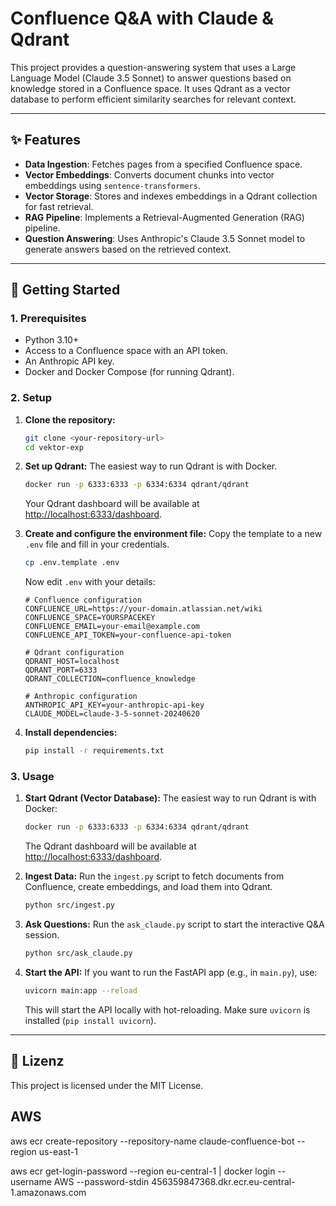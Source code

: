 # Confluence Q&A with Claude & Qdrant

This project provides a question-answering system that uses a Large Language Model (Claude 3.5 Sonnet) to answer questions based on knowledge stored in a Confluence space. It uses Qdrant as a vector database to perform efficient similarity searches for relevant context.

---

## ✨ Features

-   **Data Ingestion**: Fetches pages from a specified Confluence space.
-   **Vector Embeddings**: Converts document chunks into vector embeddings using `sentence-transformers`.
-   **Vector Storage**: Stores and indexes embeddings in a Qdrant collection for fast retrieval.
-   **RAG Pipeline**: Implements a Retrieval-Augmented Generation (RAG) pipeline.
-   **Question Answering**: Uses Anthropic's Claude 3.5 Sonnet model to generate answers based on the retrieved context.

---

## 🚀 Getting Started

### 1. Prerequisites

-   Python 3.10+
-   Access to a Confluence space with an API token.
-   An Anthropic API key.
-   Docker and Docker Compose (for running Qdrant).

### 2. Setup

1.  **Clone the repository:**
    ```bash
    git clone <your-repository-url>
    cd vektor-exp
    ```

2.  **Set up Qdrant:**
    The easiest way to run Qdrant is with Docker.
    ```bash
    docker run -p 6333:6333 -p 6334:6334 qdrant/qdrant
    ```
    Your Qdrant dashboard will be available at [http://localhost:6333/dashboard](http://localhost:6333/dashboard).

3.  **Create and configure the environment file:**
    Copy the template to a new `.env` file and fill in your credentials.
    ```bash
    cp .env.template .env
    ```
    Now edit `.env` with your details:
    ```properties
    # Confluence configuration
    CONFLUENCE_URL=https://your-domain.atlassian.net/wiki
    CONFLUENCE_SPACE=YOURSPACEKEY
    CONFLUENCE_EMAIL=your-email@example.com
    CONFLUENCE_API_TOKEN=your-confluence-api-token

    # Qdrant configuration
    QDRANT_HOST=localhost
    QDRANT_PORT=6333
    QDRANT_COLLECTION=confluence_knowledge

    # Anthropic configuration
    ANTHROPIC_API_KEY=your-anthropic-api-key
    CLAUDE_MODEL=claude-3-5-sonnet-20240620
    ```

4.  **Install dependencies:**
    ```bash
    pip install -r requirements.txt
    ```

### 3. Usage

1.  **Start Qdrant (Vector Database):**
    The easiest way to run Qdrant is with Docker:
    ```bash
    docker run -p 6333:6333 -p 6334:6334 qdrant/qdrant
    ```
    The Qdrant dashboard will be available at [http://localhost:6333/dashboard](http://localhost:6333/dashboard).

2.  **Ingest Data:**
    Run the `ingest.py` script to fetch documents from Confluence, create embeddings, and load them into Qdrant.
    ```bash
    python src/ingest.py
    ```

3.  **Ask Questions:**
    Run the `ask_claude.py` script to start the interactive Q\&A session.
    ```bash
    python src/ask_claude.py
    ```

4.  **Start the API:**
    If you want to run the FastAPI app (e.g., in `main.py`), use:
    ```bash
    uvicorn main:app --reload
    ```
    This will start the API locally with hot-reloading. Make sure `uvicorn` is installed (`pip install uvicorn`).

---

## 📝 Lizenz

This project is licensed under the MIT License.


## AWS 
aws ecr create-repository --repository-name claude-confluence-bot --region us-east-1


aws ecr get-login-password --region eu-central-1 | docker login --username AWS --password-stdin 456359847368.dkr.ecr.eu-central-1.amazonaws.com